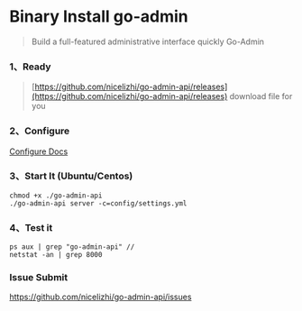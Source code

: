 # Binary Install go-admin
> Build a full-featured administrative interface quickly Go-Admin

### 1、Ready
> [https://github.com/nicelizhi/go-admin-api/releases](https://github.com/nicelizhi/go-admin-api/releases) download file for you


### 2、Configure

[Configure Docs](https://nicelizhi.github.io/go-admin-api/guide/configure/)

### 3、Start It (Ubuntu/Centos)

```
chmod +x ./go-admin-api
./go-admin-api server -c=config/settings.yml

```

### 4、Test it

```
ps aux | grep "go-admin-api" // 
netstat -an | grep 8000
```

### Issue Submit
https://github.com/nicelizhi/go-admin-api/issues

